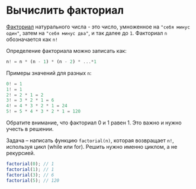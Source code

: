 # Вычислить факториал

[Факториал](https://ru.wikipedia.org/wiki/Факториал) натурального числа - это число, умноженное на `"себя минус один"`, затем на `"себя минус два"`, и так далее до `1`. Факториал `n` обозначается как `n!`

Определение факториала можно записать как:

```js
n! = n * (n - 1) * (n - 2) * ...*1
```

Примеры значений для разных `n`:

```js
0! = 1
1! = 1
2! = 2 * 1 = 2
3! = 3 * 2 * 1 = 6
4! = 4 * 3 * 2 * 1 = 24
5! = 5 * 4 * 3 * 2 * 1 = 120
```
Обратите внимание, что факториал 0 и 1 равен 1. 
Это важно и нужно учесть в решении.


Задача – написать функцию `factorial(n)`, которая возвращает `n!`, используя цикл (while или for).
Решить нужно именно циклом, а не рекурсией.

```js
factorial(0); // 1
factorial(1); // 1
factorial(3); // 6
factorial(5); // 120
```

